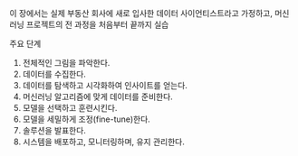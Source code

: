 이 장에서는 실제 부동산 회사에 새로 입사한 데이터 사이언티스트라고 가정하고,
머신러닝 프로젝트의 전 과정을 처음부터 끝까지 실습


주요 단계

1. 전체적인 그림을 파악한다.
2. 데이터를 수집한다.
3. 데이터를 탐색하고 시각화하여 인사이트를 얻는다.
4. 머신러닝 알고리즘에 맞게 데이터를 준비한다.
5. 모델을 선택하고 훈련시킨다.
6. 모델을 세밀하게 조정(fine-tune)한다.
7. 솔루션을 발표한다.
8. 시스템을 배포하고, 모니터링하며, 유지 관리한다.
